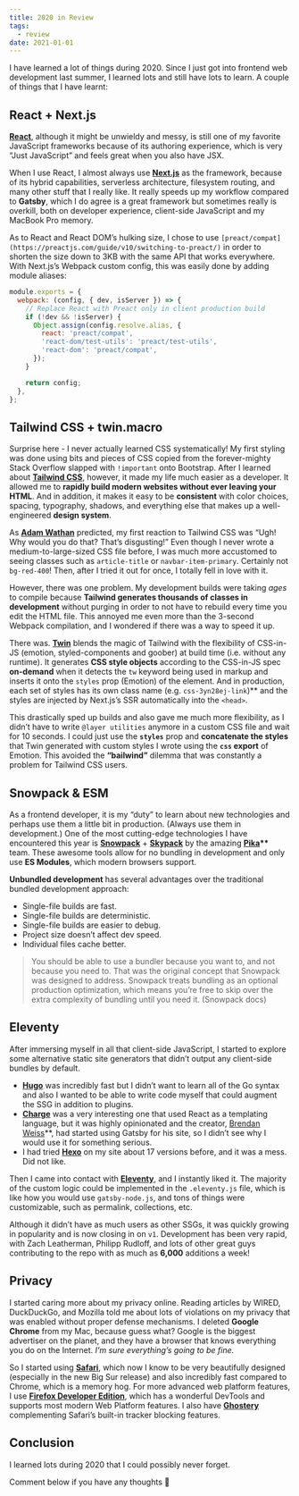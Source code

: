 ```yaml
---
title: 2020 in Review
tags:
  - review
date: 2021-01-01
---
```


I have learned a lot of things during 2020. Since I just got into frontend web development last summer, I learned lots and still have lots to learn. A couple of things that I have learnt:

## React + Next.js

**[React](https://reactjs.org/)**, although it might be unwieldy and messy, is still one of my favorite JavaScript frameworks because of its authoring experience, which is very “Just JavaScript” and feels great when you also have JSX.

When I use React, I almost always use **[Next.js](https://nextjs.org/)** as the framework, because of its hybrid capabilities, serverless architecture, filesystem routing, and many other stuff that I really like. It really speeds up my workflow compared to **Gatsby**, which I do agree is a great framework but sometimes really is overkill, both on developer experience, client-side JavaScript and my MacBook Pro memory.

As to React and React DOM’s hulking size, I chose to use `[preact/compat](https://preactjs.com/guide/v10/switching-to-preact/)` in order to shorten the size down to 3KB with the same API that works everywhere. With Next.js’s Webpack custom config, this was easily done by adding module aliases:

```jsx
module.exports = {
  webpack: (config, { dev, isServer }) => {
    // Replace React with Preact only in client production build
    if (!dev && !isServer) {
      Object.assign(config.resolve.alias, {
        react: 'preact/compat',
        'react-dom/test-utils': 'preact/test-utils',
        'react-dom': 'preact/compat',
      });
    }

    return config;
  },
};
```

## Tailwind CSS + twin.macro

Surprise here - I never actually learned CSS systematically! My first styling was done using bits and pieces of CSS copied from the forever-mighty Stack Overflow slapped with `!important` onto Bootstrap. After I learned about **[Tailwind CSS](https://tailwindcss.com/)**, however, it made my life much easier as a developer. It allowed me to **rapidly build modern websites without ever leaving your HTML**. And in addition, it makes it easy to be **consistent** with color choices, spacing, typography, shadows, and everything else that makes up a well-engineered **design system**.

As **[Adam Wathan](https://adamwathan.me/)** predicted, my first reaction to Tailwind CSS was “Ugh! Why would you do that? That’s disgusting!” Even though I never wrote a medium-to-large-sized CSS file before, I was much more accustomed to seeing classes such as `article-title` or `navbar-item-primary`. Certainly not `bg-red-400`! Then, after I tried it out for once, I totally fell in love with it.

However, there was one problem. My development builds were taking _ages_ to compile because **Tailwind generates thousands of classes in development** without purging in order to not have to rebuild every time you edit the HTML file. This annoyed me even more than the 3-second Webpack compilation, and I wondered if there was a way to speed it up.

There was. **[Twin](https://github.com/ben-rogerson/twin.macro)** blends the magic of Tailwind with the flexibility of CSS-in-JS (emotion, styled-components and goober) at build time (i.e. without any runtime). It generates **CSS style objects** according to the CSS-in-JS spec **on-demand** when it detects the `tw` keyword being used in markup and inserts it onto the `styles` prop (Emotion) of the element. And in production, each set of styles has its own class name (e.g. `css-3yn28ej-link`)\*\* and the styles are injected by Next.js’s SSR automatically into the `<head>`.

This drastically sped up builds and also gave me much more flexibility, as I didn’t have to write `@layer utilities` anymore in a custom CSS file and wait for 10 seconds. I could just use the **`styles`** prop and **concatenate the styles** that Twin generated with custom styles I wrote using the **`css` export** of Emotion. This avoided the **“bailwind”** dilemma that was constantly a problem for Tailwind CSS users.

## Snowpack & ESM

As a frontend developer, it is my “duty” to learn about new technologies and perhaps use them a little bit in production. (Always use them in development.) One of the most cutting-edge technologies I have encountered this year is **[Snowpack](https://snowpack.dev/)** + **[Skypack](https://skypack.dev/)** by the amazing **[Pika](https://pika.dev/)\*\*** team. These awesome tools allow for no bundling in development and only use **ES Modules**, which modern browsers support.

**Unbundled development** has several advantages over the traditional bundled development approach:

- Single-file builds are fast.
- Single-file builds are deterministic.
- Single-file builds are easier to debug.
- Project size doesn’t affect dev speed.
- Individual files cache better.

> You should be able to use a bundler because you want to, and not because you need to. That was the original concept that Snowpack was designed to address. Snowpack treats bundling as an optional production optimization, which means you’re free to skip over the extra complexity of bundling until you need it. (Snowpack docs)

## Eleventy

After immersing myself in all that client-side JavaScript, I started to explore some alternative static site generators that didn’t output any client-side bundles by default.

- **[Hugo](https://gohugo.io/)** was incredibly fast but I didn’t want to learn all of the Go syntax and also I wanted to be able to write code myself that could augment the SSG in addition to plugins.
- **[Charge](https://charge.js.org/)** was a very interesting one that used React as a templating language, but it was highly opinionated and the creator, [Brendan Weiss](https://brandonweiss.me/)\*\*, had started using Gatsby for his site, so I didn’t see why I would use it for something serious.
- I had tried **[Hexo](https://hexo.io/)** on my site about 17 versions before, and it was a mess. Did not like.

Then I came into contact with **[Eleventy](https://11ty.dev/)**, and I instantly liked it. The majority of the custom logic could be implemented in the `.eleventy.js` file, which is like how you would use `gatsby-node.js`, and tons of things were customizable, such as permalink, collections, etc.

Although it didn’t have as much users as other SSGs, it was quickly growing in popularity and is now closing in on `v1`. Development has been very rapid, with Zach Leatherman, Philipp Rudloff, and lots of other great guys contributing to the repo with as much as **6,000** additions a week!

## Privacy

I started caring more about my privacy online. Reading articles by WIRED, DuckDuckGo, and Mozilla told me about lots of violations on my privacy that was enabled without proper defense mechanisms. I deleted **Google Chrome** from my Mac, because guess what? Google is the biggest advertiser on the planet, and they have a browser that knows everything you do on the Internet. _I’m sure everything’s going to be fine._

So I started using **[Safari](https://apple.com/safari)**, which now I know to be very beautifully designed (especially in the new Big Sur release) and also incredibly fast compared to Chrome, which is a memory hog. For more advanced web platform features, I use **[Firefox Developer Edition](https://www.mozilla.org/en-US/firefox/developer/)**, which has a wonderful DevTools and supports most modern Web Platform features. I also have **[Ghostery](https://ghostery.org/)** complementing Safari’s built-in tracker blocking features.

## Conclusion

I learned lots during 2020 that I could possibly never forget.

Comment below if you have any thoughts 🧐
